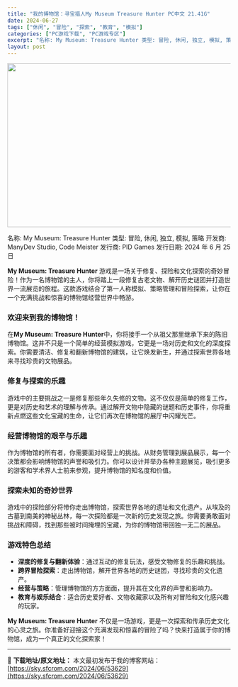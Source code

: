 ```yaml
---
title: "我的博物馆：寻宝猎人My Museum Treasure Hunter PC中文 21.41G"
date: 2024-06-27
tags: ["休闲", "冒险", "探索", "教育", "模拟"]
categories: ["PC游戏下载", "PC游戏专区"]
excerpt: "名称: My Museum: Treasure Hunter 类型: 冒险, 休闲, 独立, 模拟, 策略 开发商: ManyDev Studio, Code Meister 发行商: PID Games 发行日期: 2024 年 6 月 25 日 My Museum: Treasure Hunte&hellip;"
layout: post
---
```


<img class="aligncenter size-full wp-image-53630" src="https://sky.sfcrom.com/wp-content/uploads/2024/06/2024062701334925.webp" alt="" width="660" height="370" />

名称: My Museum: Treasure Hunter
类型: 冒险, 休闲, 独立, 模拟, 策略
开发商: ManyDev Studio, Code Meister
发行商: PID Games
发行日期: 2024 年 6 月 25 日

<strong>My Museum: Treasure Hunter</strong> 游戏是一场关于修复、探险和文化探索的奇妙冒险！作为一名博物馆的主人，你将踏上一段修复古老文物、解开历史谜团并打造世界一流展览的旅程。这款游戏结合了第一人称模拟、策略管理和冒险探索，让你在一个充满挑战和惊喜的博物馆经营世界中畅游。
<h3>欢迎来到我的博物馆！</h3>
在<strong>My Museum: Treasure Hunter</strong>中，你将接手一个从祖父那里继承下来的陈旧博物馆。这并不只是一个简单的经营模拟游戏，它更是一场对历史和文化的深度探索。你需要清洁、修复和翻新博物馆的建筑，让它焕发新生，并通过探索世界各地来寻找珍贵的文物展品。
<h3>修复与探索的乐趣</h3>
游戏中的主要挑战之一是修复那些年久失修的文物。这不仅仅是简单的修复工作，更是对历史和艺术的理解与传承。通过解开文物中隐藏的谜题和历史事件，你将重新点燃这些文化宝藏的生命，让它们再次在博物馆的展厅中闪耀光芒。
<h3>经营博物馆的艰辛与乐趣</h3>
作为博物馆的所有者，你需要面对经营上的挑战。从财务管理到展品展示，每一个决策都会影响博物馆的声誉和吸引力。你可以设计并举办各种主题展览，吸引更多的游客和学术界人士前来参观，提升博物馆的知名度和价值。
<h3>探索未知的奇妙世界</h3>
游戏中的探险部分将带你走出博物馆，探索世界各地的遗址和文化遗产。从埃及的古墓到南美的神秘丛林，每一次探险都是一次新的历史发现之旅。你需要勇敢面对挑战和障碍，找到那些被时间掩埋的宝藏，为你的博物馆带回独一无二的展品。
<h3>游戏特色总结</h3>
<ul>
 	<li><strong>深度的修复与翻新体验</strong>：通过互动的修复玩法，感受文物修复的乐趣和挑战。</li>
 	<li><strong>跨界冒险探索</strong>：走出博物馆，解开世界各地的历史谜团，寻找珍贵的文化遗产。</li>
 	<li><strong>经营与策略</strong>：管理博物馆的方方面面，提升其在文化界的声誉和影响力。</li>
 	<li><strong>教育与娱乐结合</strong>：适合历史爱好者、文物收藏家以及所有对冒险和文化感兴趣的玩家。</li>
</ul>
<strong>My Museum: Treasure Hunter</strong> 不仅是一场游戏，更是一次探索和传承历史文化的心灵之旅。你准备好迎接这个充满发现和惊喜的冒险了吗？快来打造属于你的博物馆，成为一个真正的文化探索家！

---
📖 **下载地址/原文地址：** 本文最初发布于我的博客网站：[https://sky.sfcrom.com/2024/06/53629](https://sky.sfcrom.com/2024/06/53629)
